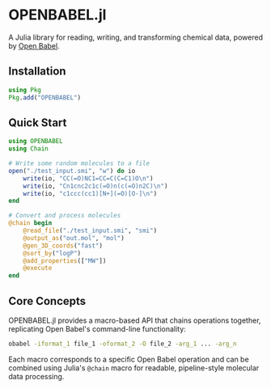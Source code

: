 # OPENBABEL.jl

A Julia library for reading, writing, and transforming chemical data, powered by [Open Babel](https://github.com/openbabel/openbabel).

## Installation

```julia
using Pkg
Pkg.add("OPENBABEL")
```

## Quick Start

```julia
using OPENBABEL
using Chain

# Write some random molecules to a file
open("./test_input.smi", "w") do io
    write(io, "CC(=O)NC1=CC=C(C=C1)O\n")
    write(io, "Cn1cnc2c1c(=O)n(c(=O)n2C)\n")
    write(io, "c1ccc(cc1)[N+](=O)[O-]\n")
end

# Convert and process molecules
@chain begin
    @read_file("./test_input.smi", "smi")
    @output_as("out.mol", "mol")
    @gen_3D_coords("fast")
    @sort_by("logP")
    @add_properties(["MW"])
    @execute
end
```

## Core Concepts

OPENBABEL.jl provides a macro-based API that chains operations together, replicating Open Babel's command-line functionality:

```bash
obabel -iformat_1 file_1 -oformat_2 -O file_2 -arg_1 ... -arg_n
```

Each macro corresponds to a specific Open Babel operation and can be combined using Julia's `@chain` macro for readable, pipeline-style molecular data processing.
